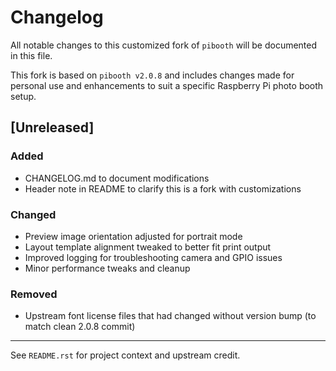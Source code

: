 # Changelog

All notable changes to this customized fork of `pibooth` will be documented in this file.

This fork is based on `pibooth v2.0.8` and includes changes made for personal use and enhancements to suit a specific Raspberry Pi photo booth setup.

## [Unreleased]

### Added
- CHANGELOG.md to document modifications
- Header note in README to clarify this is a fork with customizations

### Changed
- Preview image orientation adjusted for portrait mode
- Layout template alignment tweaked to better fit print output
- Improved logging for troubleshooting camera and GPIO issues
- Minor performance tweaks and cleanup

### Removed
- Upstream font license files that had changed without version bump (to match clean 2.0.8 commit)

---

See `README.rst` for project context and upstream credit.
